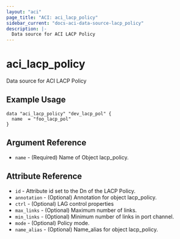 ```yaml
---
layout: "aci"
page_title: "ACI: aci_lacp_policy"
sidebar_current: "docs-aci-data-source-lacp_policy"
description: |-
  Data source for ACI LACP Policy
---
```


# aci_lacp_policy #
Data source for ACI LACP Policy

## Example Usage ##

```hcl
data "aci_lacp_policy" "dev_lacp_pol" {
  name  = "foo_lacp_pol"
}
```
## Argument Reference ##
* `name` - (Required) Name of Object lacp_policy.



## Attribute Reference

* `id` - Attribute id set to the Dn of the LACP Policy.
* `annotation` - (Optional) Annotation for object lacp_policy.
* `ctrl` - (Optional) LAG control properties
* `max_links` - (Optional) Maximum number of links.
* `min_links` - (Optional) Minimum number of links in port channel.
* `mode` - (Optional) Policy mode.
* `name_alias` - (Optional) Name_alias for object lacp_policy.
